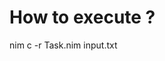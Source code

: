 # How to execute ?

nim c -r Task.nim input.txt

<!-- * I performed a kind of brute force by executing a floodfill in each iteration from 1 to 10,000, checking for the presence of a large area that could potentially indicate a special pattern. -->